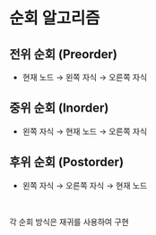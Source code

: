 # 순회 알고리즘

## 전위 순회 (Preorder)

- 현재 노드 → 왼쪽 자식 → 오른쪽 자식

## 중위 순회 (Inorder)

- 왼쪽 자식 → 현재 노드 → 오른쪽 자식

## 후위 순회 (Postorder)

- 왼쪽 자식 → 오른쪽 자식 → 현재 노드

<br/>

각 순회 방식은 재귀를 사용하여 구현
